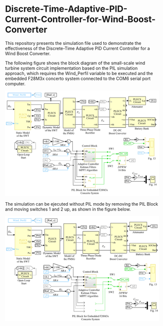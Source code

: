 # Discrete-Time-Adaptive-PID-Current-Controller-for-Wind-Boost-Converter
This repository presents the simulation file used to demonstrate the effectiveness of the Discrete-Time Adaptive PID Current Controller for a Wind Boost Converter.

The following figure shows the block diagram of the small-scale wind turbine system circuit implementation based on the PIL simulation approach, which requires the Wind_Perfil variable to be executed and the embedded F28M3x concerto system connected to the COM6 serial port computer.

![Screenshot](img1.png)

The simulation can be ejecuted without PIL mode by removing the PIL Block and moving switches 1 and 2 up, as shown in the figure below.

![Screenshot](img2.png)
